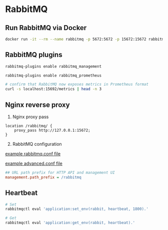 # RabbitMQ

## Run RabbitMQ via Docker

```sh
docker run -it --rm --name rabbitmq -p 5672:5672 -p 15672:15672 rabbitmq:3-management
```

## RabbitMQ plugins

```sh
rabbitmq-plugins enable rabbitmq_management

rabbitmq-plugins enable rabbitmq_prometheus

# confirm that RabbitMQ now exposes metrics in Prometheus format
curl -s localhost:15692/metrics | head -n 3
```

## Nginx reverse proxy

1. Nginx proxy pass

```nginx
location /rabbitmq/ {
    proxy_pass http://127.0.0.1:15672;
}
```

2. RabbitMQ configuration

[example rabbitmq.conf file](https://github.com/rabbitmq/rabbitmq-server/blob/v3.7.x/docs/rabbitmq.conf.example)

[example advanced.conf file](https://github.com/rabbitmq/rabbitmq-server/blob/master/docs/advanced.config.example)

```ini
## URL path prefix for HTTP API and management UI
management.path_prefix = /rabbitmq
```

## Heartbeat

```sh
# Set
rabbitmqctl eval 'application:set_env(rabbit, heartbeat, 1800).'

# Get
rabbitmqctl eval 'application:get_env(rabbit, heartbeat).'
```
